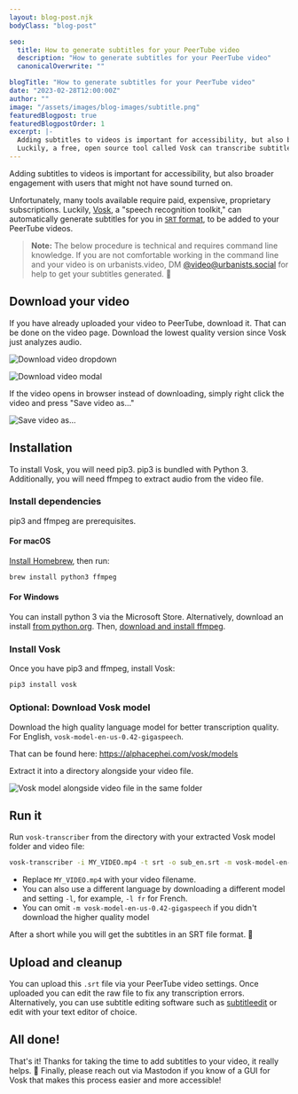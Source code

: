 ```yaml
---
layout: blog-post.njk
bodyClass: "blog-post"

seo:
  title: How to generate subtitles for your PeerTube video
  description: "How to generate subtitles for your PeerTube video"
  canonicalOverwrite: ""

blogTitle: "How to generate subtitles for your PeerTube video"
date: "2023-02-28T12:00:00Z"
author: ""
image: "/assets/images/blog-images/subtitle.png"
featuredBlogpost: true
featuredBlogpostOrder: 1
excerpt: |-
  Adding subtitles to videos is important for accessibility, but also broader engagement with users that might not have sound turned on.
  Luckily, a free, open source tool called Vosk can transcribe subtitles for you!
---
```


Adding subtitles to videos is important for accessibility, but also broader engagement with users that might not have sound turned on.

Unfortunately, many tools available require paid, expensive, proprietary subscriptions. Luckily, [Vosk](https://alphacephei.com/vosk/), a "speech recognition toolkit," can automatically generate subtitles for you in [`SRT` format](https://en.wikipedia.org/wiki/SubRip), to be added to your PeerTube videos.

> **Note:** The below procedure is technical and requires command line knowledge. If you are not comfortable working in the command line and your video is on urbanists.video, DM [@video@urbanists.social](https://urbanists.social/@video) for help to get your subtitles generated. 🙂

## Download your video

If you have already uploaded your video to PeerTube, download it. That can be done on the video page. Download the lowest quality version since Vosk just analyzes audio.

![Download video dropdown](/assets/images/blog-images/download-video-dropdown.png)

![Download video modal](/assets/images/blog-images/download-video-modal.png)

If the video opens in browser instead of downloading, simply right click the video and press "Save video as..."

![Save video as...](/assets/images/blog-images/save-video-as.png)

## Installation

To install Vosk, you will need pip3. pip3 is bundled with Python 3. Additionally, you will need ffmpeg to extract audio from the video file.

### Install dependencies

pip3 and ffmpeg are prerequisites.

#### For macOS

[Install Homebrew](https://brew.sh/), then run:

```bash
brew install python3 ffmpeg
```

#### For Windows

You can install python 3 via the Microsoft Store. Alternatively, download an install [from python.org](https://www.python.org/downloads/windows/). Then, [download and install ffmpeg](https://ffmpeg.org/download.html).

### Install Vosk

Once you have pip3 and ffmpeg, install Vosk:

```bash
pip3 install vosk
```

### Optional: Download Vosk model

Download the high quality language model for better transcription quality. For English, `vosk-model-en-us-0.42-gigaspeech`.

That can be found here: https://alphacephei.com/vosk/models

Extract it into a directory alongside your video file.

![Vosk model alongside video file in the same folder](/assets/images/blog-images/vosk.png)

## Run it

Run `vosk-transcriber` from the directory with your extracted Vosk model folder and video file:

```bash
vosk-transcriber -i MY_VIDEO.mp4 -t srt -o sub_en.srt -m vosk-model-en-us-0.42-gigaspeech
```

- Replace `MY_VIDEO.mp4` with your video filename.
- You can also use a different language by downloading a different model and setting `-l`, for example, `-l fr` for French.
- You can omit `-m vosk-model-en-us-0.42-gigaspeech` if you didn't download the higher quality model

After a short while you will get the subtitles in an SRT file format. 🎉

## Upload and cleanup

You can upload this `.srt` file via your PeerTube video settings. Once uploaded you can edit the raw file to fix any transcription errors. Alternatively, you can use subtitle editing software such as [subtitleedit](https://www.nikse.dk/subtitleedit/online) or edit with your text editor of choice.

## All done!

That's it! Thanks for taking the time to add subtitles to your video, it really helps. 🥰 Finally, please reach out via Mastodon if you know of a GUI for Vosk that makes this process easier and more accessible!
